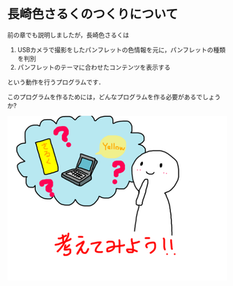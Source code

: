 # 長崎色さるくのつくりについて

前の章でも説明しましたが，長崎色さるくは

1. USBカメラで撮影をしたパンフレットの色情報を元に，パンフレットの種類を判別
2. パンフレットのテーマに合わせたコンテンツを表示する

という動作を行うプログラムです．

このプログラムを作るためには，どんなプログラムを作る必要があるでしょうか?

![](/img/20151022_135257000_iOS.png)